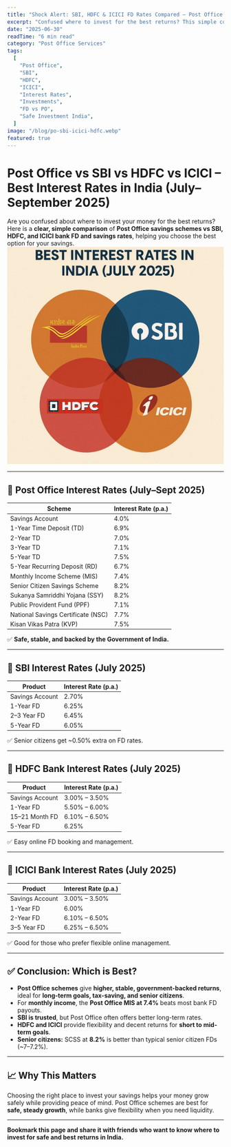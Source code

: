 ```yaml
---
title: "Shock Alert: SBI, HDFC & ICICI FD Rates Compared — Post Office Comes Out on Top!"
excerpt: "Confused where to invest for the best returns? This simple comparison of Post Office, SBI, HDFC, and ICICI interest rates helps you decide where your money will grow safely and steadily in 2025."
date: "2025-06-30"
readTime: "6 min read"
category: "Post Office Services"
tags:
  [
    "Post Office",
    "SBI",
    "HDFC",
    "ICICI",
    "Interest Rates",
    "Investments",
    "FD vs PO",
    "Safe Investment India",
  ]
image: "/blog/po-sbi-icici-hdfc.webp"
featured: true
---
```


# Post Office vs SBI vs HDFC vs ICICI – Best Interest Rates in India (July–September 2025)

Are you confused about where to invest your money for the best returns? Here is a **clear, simple comparison** of **Post Office savings schemes vs SBI, HDFC, and ICICI bank FD and savings rates**, helping you choose the best option for your savings.
![Sbi](/blog/po-sbi-icici-hdfc.webp)

---

## 📌 Post Office Interest Rates (July–Sept 2025)

| Scheme                             | Interest Rate (p.a.) |
| ---------------------------------- | -------------------- |
| Savings Account                    | 4.0%                 |
| 1-Year Time Deposit (TD)           | 6.9%                 |
| 2-Year TD                          | 7.0%                 |
| 3-Year TD                          | 7.1%                 |
| 5-Year TD                          | 7.5%                 |
| 5-Year Recurring Deposit (RD)      | 6.7%                 |
| Monthly Income Scheme (MIS)        | 7.4%                 |
| Senior Citizen Savings Scheme      | 8.2%                 |
| Sukanya Samriddhi Yojana (SSY)     | 8.2%                 |
| Public Provident Fund (PPF)        | 7.1%                 |
| National Savings Certificate (NSC) | 7.7%                 |
| Kisan Vikas Patra (KVP)            | 7.5%                 |

✅ **Safe, stable, and backed by the Government of India.**

---

## 🏦 SBI Interest Rates (July 2025)

| Product         | Interest Rate (p.a.) |
| --------------- | -------------------- |
| Savings Account | 2.70%                |
| 1-Year FD       | 6.25%                |
| 2–3 Year FD     | 6.45%                |
| 5-Year FD       | 6.05%                |

✅ Senior citizens get ~0.50% extra on FD rates.

---

## 🏦 HDFC Bank Interest Rates (July 2025)

| Product         | Interest Rate (p.a.) |
| --------------- | -------------------- |
| Savings Account | 3.00% – 3.50%        |
| 1-Year FD       | 5.50% – 6.00%        |
| 15–21 Month FD  | 6.10% – 6.50%        |
| 5-Year FD       | 6.25%                |

✅ Easy online FD booking and management.

---

## 🏦 ICICI Bank Interest Rates (July 2025)

| Product         | Interest Rate (p.a.) |
| --------------- | -------------------- |
| Savings Account | 3.00% – 3.50%        |
| 1-Year FD       | 6.00%                |
| 2-Year FD       | 6.10% – 6.50%        |
| 3–5 Year FD     | 6.25% – 6.50%        |

✅ Good for those who prefer flexible online management.

---

## ✅ Conclusion: Which is Best?

- **Post Office schemes** give **higher, stable, government-backed returns**, ideal for **long-term goals, tax-saving, and senior citizens**.
- For **monthly income**, the **Post Office MIS at 7.4%** beats most bank FD payouts.
- **SBI is trusted**, but Post Office often offers better long-term rates.
- **HDFC and ICICI** provide flexibility and decent returns for **short to mid-term goals**.
- **Senior citizens:** SCSS at **8.2%** is better than typical senior citizen FDs (~7–7.2%).

---

## 📈 Why This Matters

Choosing the right place to invest your savings helps your money grow safely while providing peace of mind. Post Office schemes are best for **safe, steady growth**, while banks give flexibility when you need liquidity.

---

**Bookmark this page and share it with friends who want to know where to invest for safe and best returns in India.**
